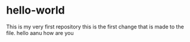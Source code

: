 # hello-world
This is my very first repository
this is the first change that is made to the file.
hello aanu how are you
